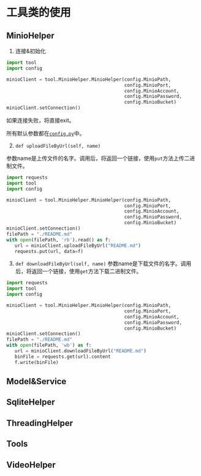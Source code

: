 # 工具类的使用

## MinioHelper

1. 连接&初始化

```python
import tool
import config

minioClient = tool.MinioHelper.MinioHelper(config.MinioPath,
                                           config.MinioPort,
                                           config.MinioAccount,
                                           config.MinioPassword,
                                           config.MinioBucket)
minioClient.setConnection()
```

如果连接失败，将直接exit。

所有默认参数都在[`config.py`](config.py)中。

2. `def uploadFileByUrl(self, name)`

参数name是上传文件的名字。调用后，将返回一个链接，使用`put`方法上传二进制文件。

```python
import requests
import tool
import config

minioClient = tool.MinioHelper.MinioHelper(config.MinioPath,
                                           config.MinioPort,
                                           config.MinioAccount,
                                           config.MinioPassword,
                                           config.MinioBucket)
minioClient.setConnection()
filePath = "./README.md"
with open(filePath, 'rb').read() as f:
   url = minioClient.uploadFileByUrl("README.md")
   requests.put(url, data=f)
```

3. `def downloadFileByUrl(self, name)`
   参数name是下载文件的名字。调用后，将返回一个链接，使用`get`方法下载二进制文件。

```python
import requests
import tool
import config

minioClient = tool.MinioHelper.MinioHelper(config.MinioPath,
                                           config.MinioPort,
                                           config.MinioAccount,
                                           config.MinioPassword,
                                           config.MinioBucket)
minioClient.setConnection()
filePath = "./README.md"
with open(filePath, 'wb') as f:
   url = minioClient.downloadFileByUrl("README.md")
   binFile = requests.get(url).content
   f.write(binFile)
```

## Model&Service

## SqliteHelper

## ThreadingHelper

## Tools

## VideoHelper